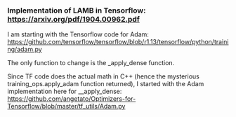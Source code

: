 ### Implementation of LAMB in Tensorflow: https://arxiv.org/pdf/1904.00962.pdf


I am starting with the Tensorflow code for Adam: https://github.com/tensorflow/tensorflow/blob/r1.13/tensorflow/python/training/adam.py

The only function to change is the _apply_dense function. 

Since TF code does the actual math in C++ (hence the mysterious training_ops.apply_adam function returned), 
I started with the Adam implementation here for __apply_dense: https://github.com/angetato/Optimizers-for-Tensorflow/blob/master/tf_utils/Adam.py



